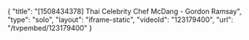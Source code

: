 {
    "title": "[1508434378] Thai Celebrity Chef McDang - Gordon Ramsay",
    "type": "solo",
    "layout": "iframe-static",
    "videoId": "123179400",
    "url": "\/tvpembed\/123179400"
}